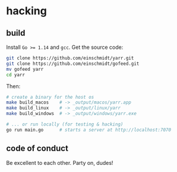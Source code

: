 # hacking

## build

Install `Go >= 1.14` and `gcc`. Get the source code:

```sh
git clone https://github.com/einschmidt/yarr.git
git clone https://github.com/einschmidt/gofeed.git
mv gofeed yarr
cd yarr
```

Then:

```sh
# create a binary for the host os
make build_macos    # -> _output/macos/yarr.app
make build_linux    # -> _output/linux/yarr
make build_windows  # -> _output/windows/yarr.exe

# ... or run locally (for testing & hacking)
go run main.go      # starts a server at http://localhost:7070
```

## code of conduct

Be excellent to each other. Party on, dudes!
